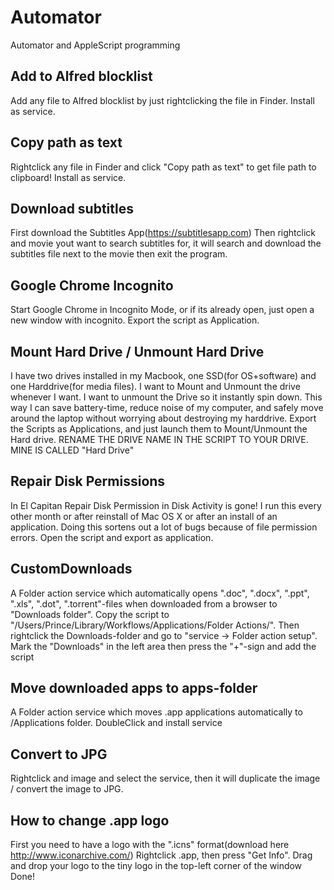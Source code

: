 Automator
=========

Automator and AppleScript programming

## Add to Alfred blocklist
Add any file to Alfred blocklist by just rightclicking the file in Finder.
Install as service.

## Copy path as text
Rightclick any file in Finder and click "Copy path as text" to get file path to clipboard! Install as service.

## Download subtitles
First download the Subtitles App(https://subtitlesapp.com)
Then rightclick and movie yout want to search subtitles for, it will search and 
download the subtitles file next to the movie then exit the program.

## Google Chrome Incognito
Start Google Chrome in Incognito Mode, or if its already open, just open a new window with incognito.
Export the script as Application. 

## Mount Hard Drive / Unmount Hard Drive
I have two drives installed in my Macbook, one SSD(for OS+software) and one Harddrive(for media files).
I want to Mount and Unmount the drive whenever I want. I want to unmount the Drive so it instantly spin down. This way I can save battery-time, reduce noise of my computer, and safely move around the laptop without worrying about destroying my harddrive.
Export the Scripts as Applications, and just launch them to Mount/Unmount the Hard drive.
RENAME THE DRIVE NAME IN THE SCRIPT TO YOUR DRIVE. MINE IS CALLED "Hard Drive"

## Repair Disk Permissions
In El Capitan Repair Disk Permission in Disk Activity is gone!
I run this every other month or after reinstall of Mac OS X or after an install of an application. Doing this sortens out a lot of bugs because of file permission errors.
Open the script and export as application.

## CustomDownloads
A Folder action service which automatically opens ".doc", ".docx", ".ppt", ".xls", ".dot", ".torrent"-files when downloaded from a browser to "Downloads folder".
Copy the script to "/Users/Prince/Library/Workflows/Applications/Folder Actions/".
Then rightclick the Downloads-folder and go to "service -> Folder action setup".
Mark the "Downloads" in the left area then press the "+"-sign and add the script

## Move downloaded apps to apps-folder
A Folder action service which moves .app applications automatically to /Applications folder.
DoubleClick and install service

## Convert to JPG
Rightclick and image and select the service, then it will duplicate the image /
convert the image to JPG.

## How to change .app logo
First you need to have a logo with the ".icns" format(download here http://www.iconarchive.com/)
Rightclick .app, then press "Get Info".
Drag and drop your logo to the tiny logo in the top-left corner of the window
Done!